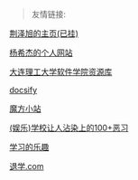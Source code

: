 > 友情链接:

[荆泽旭的主页(已挂)](https://jingzexu.top)

[杨希杰的个人网站](https://yang-xijie.github.io/)

[大连理工大学软件学院资源库](https://github.com/NAOSI-DLUT/DLUT_SE_Courses)

[docsify](https://docsify.js.org/)

[魔方小站](http://www.rubik.com.cn/)

[(娱乐)学校让人沾染上的100+恶习](https://zhuanlan.zhihu.com/p/559705516)

[学习的乐趣](https://zhuanlan.zhihu.com/p/602150910)

[退学.com](https://退学.com)


<!-- [STEAM](https://steamcommunity.com/id/HuaJiZyy/)

[Twitter](https://twitter.com/HuaJiZyy)

[bilibili](https://space.bilibili.com/363122611)

[Zhihu](https://www.zhihu.com/people/zyy-50-79) -->

